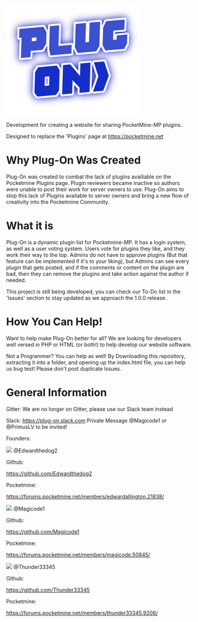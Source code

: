 <img src="https://raw.githubusercontent.com/PMPluginDevelopers/Plug-On/master/assets/images/plug-on.png" alt="Plug-On"/>



Development for creating a website for sharing PocketMine-MP plugins.

Designed to replace the 'Plugins' page at https://pocketmine.net

# Why Plug-On Was Created

Plug-On was created to combat the lack of plugins availiable on the Pocketmine Plugins page. Plugin reviewers became inactive so authors were unable to post their work for server owners to use. Plug-On aims to stop this lack of Plugins available to server owners and bring a new flow of creativity into the Pocketmine Community. 

# What it is

Plug-On is a dynamic plugin list for Pocketmine-MP. It has a login system, as well as a user voting system. Users vote for plugins they like, and they work their way to the top. Admins do not have to approve plugins (But that feature can be implemented if it's to your liking), but Admins can see every plugin that gets posted, and if the comments or content on the plugin are bad, then they can remove the plugins and take action against the author if needed. 

This project is still being developed, you can check our To-Do list in the 'Issues' section to stay updated as we approach the 1.0.0 release. 

# How You Can Help!

Want to help make Plug-On better for all? We are looking for developers well versed in PHP or HTML (or both!) to help develop our website software. 

Not a Programmer? You can help as well! By Downloading this repository, extracting it into a folder, and opening up the index.html file, you can help us bug test! Please don't post duplicate Issues.

# General Information

Gitter:
We are no longer on Gitter, please use our Slack team instead

Slack:
https://plug-on.slack.com
Private Message @Magicode1 or @PrimusLV to be invited!

Founders:


<img src="https://avatars0.githubusercontent.com/u/13737682?v=3&s=88"/>
@Edwardthedog2


Github:

https://github.com/Edwardthedog2

Pocketmine:

https://forums.pocketmine.net/members/edwardallington.21838/




<img src="https://avatars2.githubusercontent.com/u/21282327?v=3&s=88"/>
@Magicode1


Github:

https://github.com/Magicode1

Pocketmine:

https://forums.pocketmine.net/members/magicode.50845/




<img src="https://avatars3.githubusercontent.com/u/9031498?v=3&s=88"/>
@Thunder33345


Github:

https://github.com/Thunder33345

Pocketmine:

https://forums.pocketmine.net/members/thunder33345.9206/




